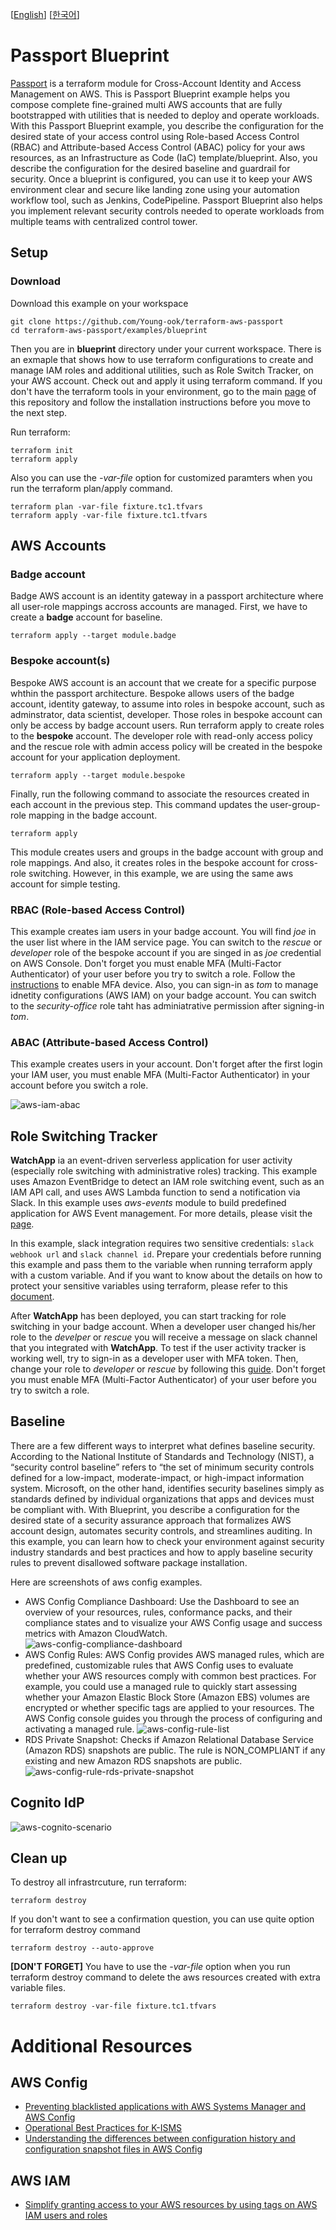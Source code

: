 [[English](README.md)] [[한국어](README.ko.md)]

# Passport Blueprint
[Passport](https://github.com/Young-ook/terraform-aws-passport) is a terraform module for Cross-Account Identity and Access Management on AWS. This is Passport Blueprint example helps you compose complete fine-grained multi AWS accounts that are fully bootstrapped with utilities that is needed to deploy and operate workloads. With this Passport Blueprint example, you describe the configuration for the desired state of your access control using Role-based Access Control (RBAC) and Attribute-based Access Control (ABAC) policy for your aws resources, as an Infrastructure as Code (IaC) template/blueprint. Also, you describe the configuration for the desired baseline and guardrail for security. Once a blueprint is configured, you can use it to keep your AWS environment clear and secure like landing zone using your automation workflow tool, such as Jenkins, CodePipeline. Passport Blueprint also helps you implement relevant security controls needed to operate workloads from multiple teams with centralized control tower.

## Setup
### Download
Download this example on your workspace
```
git clone https://github.com/Young-ook/terraform-aws-passport
cd terraform-aws-passport/examples/blueprint
```

Then you are in **blueprint** directory under your current workspace. There is an exmaple that shows how to use terraform configurations to create and manage IAM roles and additional utilities, such as Role Switch Tracker, on your AWS account. Check out and apply it using terraform command. If you don't have the terraform tools in your environment, go to the main [page](https://github.com/Young-ook/terraform-aws-passport) of this repository and follow the installation instructions before you move to the next step.

Run terraform:
```
terraform init
terraform apply
```
Also you can use the *-var-file* option for customized paramters when you run the terraform plan/apply command.
```
terraform plan -var-file fixture.tc1.tfvars
terraform apply -var-file fixture.tc1.tfvars
```

## AWS Accounts
### Badge account
Badge AWS account is an identity gateway in a passport architecture where all user-role mappings accross accounts are managed. First, we have to create a **badge** account for baseline.
```
terraform apply --target module.badge
```

### Bespoke account(s)
Bespoke AWS account is an account that we create for a specific purpose whthin the passport architecture. Bespoke allows users of the badge account, identity gateway, to assume into roles in bespoke account, such as adminstrator, data scientist, developer. Those roles in bespoke account can only be access by badge account users. Run terraform apply to create roles to the **bespoke** account. The developer role with read-only access policy and the rescue role with admin access policy will be created in the bespoke account for your application deployment.
```
terraform apply --target module.bespoke
```

Finally, run the following command to associate the resources created in each account in the previous step. This command updates the user-group-role mapping in the badge account.
```
terraform apply
```

This module creates users and groups in the badge account with group and role mappings. And also, it creates roles in the bespoke account for cross-role switching. However, in this example, we are using the same aws account for simple testing.

### RBAC (Role-based Access Control)
This example creates iam users in your badge account. You will find *joe* in the user list where in the IAM service page. You can switch to the *rescue* or *developer* role of the bespoke account if you are singed in as *joe* credential on AWS Console. Don't forget you must enable MFA (Multi-Factor Authenticator) of your user before you try to switch a role. Follow the [instructions](https://docs.aws.amazon.com/IAM/latest/UserGuide/id_credentials_mfa_enable_virtual.html) to enable MFA device. Also, you can sign-in as *tom* to manage idnetity configurations (AWS IAM) on your badge account. You can switch to the *security-office* role taht has adminiatrative permission after signing-in *tom*.

### ABAC (Attribute-based Access Control)
This example creates users in your account. Don't forget after the first login your IAM user, you must enable MFA (Multi-Factor Authenticator) in your account before you switch a role.

![aws-iam-abac](../../images/aws-iam-abac.png)

## Role Switching Tracker
**WatchApp** ia an event-driven serverless application for user activity (especially role switching with administrative roles) tracking. This example uses Amazon EventBridge to detect an IAM role switching event, such as an IAM API call, and uses AWS Lambda function to send a notification via Slack. In this example uses *aws-events* module to build predefined application for AWS Event management. For more details, please visit the [page](https://github.com/Young-ook/terraform-aws-eventbridge/blob/main/modules/aws-events).

In this example, slack integration requires two sensitive credentials: `slack webhook url` and `slack channel id`. Prepare your credentials before running this example and pass them to the variable when running terraform apply with a custom variable. And if you want to know about the details on how to protect your sensitive variables using terraform, please refer to this [document](https://learn.hashicorp.com/tutorials/terraform/sensitive-variables?in=terraform/0-14).

After **WatchApp** has been deployed, you can start tracking for role switching in your badge account. When a developer user changed his/her role to the *develper* or *rescue* you will receive a message on slack channel that you integrated with **WatchApp**. To test if the user activity tracker is working well, try to sign-in as a developer user with MFA token. Then, change your role to *developer* or *rescue* by following this [guide](https://docs.aws.amazon.com/IAM/latest/UserGuide/id_roles_use_switch-role-console.html). Don't forget you must enable MFA (Multi-Factor Authenticator) of your user before you try to switch a role.

## Baseline
There are a few different ways to interpret what defines baseline security. According to the National Institute of Standards and Technology (NIST), a “security control baseline” refers to  “the set of minimum security controls defined for a low-impact, moderate-impact, or high-impact information system. Microsoft, on the other hand, identifies security baselines simply as standards defined by individual organizations that apps and devices must be compliant with. With Blueprint, you describe a configuration for the desired state of a security assurance approach that formalizes AWS account design, automates security controls, and streamlines auditing. In this example, you can learn how to check your environment against security industry standards and best practices and how to apply baseline security rules to prevent disallowed software package installation.

Here are screenshots of aws config examples.
- AWS Config Compliance Dashboard: Use the Dashboard to see an overview of your resources, rules, conformance packs, and their compliance states and to visualize your AWS Config usage and success metrics with Amazon CloudWatch. 
  ![aws-config-compliance-dashboard](../../images/aws-config-compliance-dashboard.png)
- AWS Config Rules: AWS Config provides AWS managed rules, which are predefined, customizable rules that AWS Config uses to evaluate whether your AWS resources comply with common best practices. For example, you could use a managed rule to quickly start assessing whether your Amazon Elastic Block Store (Amazon EBS) volumes are encrypted or whether specific tags are applied to your resources. The AWS Config console guides you through the process of configuring and activating a managed rule.
  ![aws-config-rule-list](../../images/aws-config-rule-list.png)  
- RDS Private Snapshot: Checks if Amazon Relational Database Service (Amazon RDS) snapshots are public. The rule is NON_COMPLIANT if any existing and new Amazon RDS snapshots are public.
  ![aws-config-rule-rds-private-snapshot](../../images/aws-config-rule-rds-private-snapshot.png)

## Cognito IdP

![aws-cognito-scenario](../../images/aws-cognito-scenario.png)

## Clean up
To destroy all infrastrcuture, run terraform:
```
terraform destroy
```

If you don't want to see a confirmation question, you can use quite option for terraform destroy command
```
terraform destroy --auto-approve
```

**[DON'T FORGET]** You have to use the *-var-file* option when you run terraform destroy command to delete the aws resources created with extra variable files.
```
terraform destroy -var-file fixture.tc1.tfvars
```

# Additional Resources
## AWS Config
- [Preventing blacklisted applications with AWS Systems Manager and AWS Config](https://aws.amazon.com/blogs/mt/preventing-blacklisted-applications-with-aws-systems-manager-and-aws-config/)
- [Operational Best Practices for K-ISMS](https://docs.aws.amazon.com/config/latest/developerguide/operational-best-practices-for-k-isms.html)
- [Understanding the differences between configuration history and configuration snapshot files in AWS Config](https://aws.amazon.com/blogs/mt/configuration-history-configuration-snapshot-files-aws-config/)

## AWS IAM
- [Simplify granting access to your AWS resources by using tags on AWS IAM users and roles](https://aws.amazon.com/blogs/security/simplify-granting-access-to-your-aws-resources-by-using-tags-on-aws-iam-users-and-roles/)
